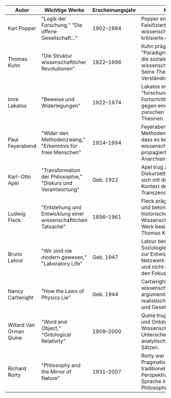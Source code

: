 
| Autor                   | Wichtige Werke                                           | Erscheinungsjahr | Kurzbeschreibung                                                                                                           |
|-------------------------|----------------------------------------------------------|------------------|---------------------------------------------------------------------------------------------------------------------------|
| Karl Popper              | "Logik der Forschung," "Die offene Gesellschaft..."       | 1902–1994        | Popper entwickelte das Prinzip der Falsifizierbarkeit als Kriterium für wissenschaftliche Theorien und kritisierte den Verifikationismus.                                        |
| Thomas Kuhn              | "Die Struktur wissenschaftlicher Revolutionen"             | 1922–1996        | Kuhn prägte den Begriff "Paradigmenwechsel" und betonte die sozialen Aspekte wissenschaftlicher Entwicklung. Seine Theorie revolutionierte das Verständnis von Wissenschaft.                |
| Imre Lakatos             | "Beweise und Widerlegungen"                               | 1922–1974        | Lakatos entwickelte das Konzept des "forschungsprogrammübergreifenden Fortschritts" und argumentierte gegen eine einfache Abgrenzung zwischen wissenschaftlichen Theorien.              |
| Paul Feyerabend          | "Wider den Methodenzwang," "Erkenntnis für freie Menschen" | 1924–1994        | Feyerabend kritisierte den Methodenpluralismus und betonte, dass es keine allgemeingültige wissenschaftliche Methode gibt. Er propagierte einen methodischen Anarchismus.                |
| Karl-Otto Apel          | "Transformation der Philosophie," "Diskurs und Verantwortung"| Geb. 1922 | Apel trug zur Entwicklung der Diskursethik bei und beschäftigte sich mit der Sprachphilosophie im Kontext der pragmatischen Transzendentalphilosophie.                                 |
| Ludwig Fleck             | "Entstehung und Entwicklung einer wissenschaftlichen Tatsache" | 1896–1961    | Fleck prägte den Begriff "Denkstil" und betonte die sozialen und historischen Aspekte der Wissenschaftsentwicklung. Sein Werk beeinflusste insbesondere Thomas Kuhn.                  |
| Bruno Latour             | "Wir sind nie modern gewesen," "Laboratory Life"           | Geb. 1947        | Latour beschäftigte sich mit der Soziologie der Wissenschaft und trug zur Entwicklung der Akteur-Netzwerk-Theorie bei, die soziale und nicht-menschliche Akteure in den Fokus rückt. |
| Nancy Cartwright         | "How the Laws of Physics Lie"                             | Geb. 1944        | Cartwright untersuchte die Natur der wissenschaftlichen Gesetze und argumentierte gegen eine allzu realistische Auffassung von Theorien und Gesetzen.                                 |
| Willard Van Orman Quine | "Word and Object," "Ontological Relativity"               | 1908–2000        | Quine trug zur Analyse der Sprache und Ontologie in der Philosophie der Wissenschaft bei. Er bezweifelte die Unterscheidung zwischen analytischen und synthetischen Sätzen.           |
| Richard Rorty            | "Philosophy and the Mirror of Nature"                     | 1931–2007        | Rorty war ein Vertreter des Pragmatismus und kritisierte die traditionelle epistemologische Perspektive. Er betonte die Rolle der Sprache in der Wissenschaft und Philosophie.          |

